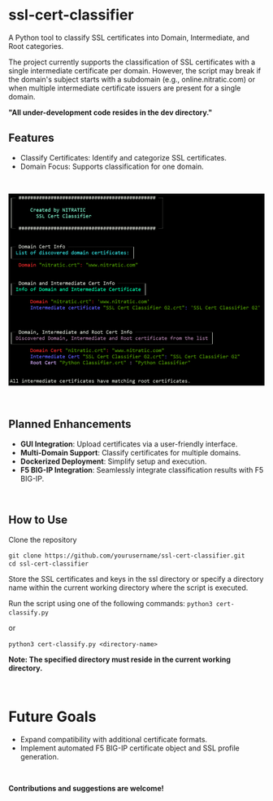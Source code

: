 # ssl-cert-classifier
A Python tool to classify SSL certificates into Domain, Intermediate, and Root categories.


The project currently supports the classification of SSL certificates with a single intermediate certificate per domain. However, the script may break if the domain's subject starts with a subdomain (e.g., online.nitratic.com) or when multiple intermediate certificate issuers are present for a single domain.
<br>

**"All under-development code resides in the dev directory."**
<br>


## Features
- Classify Certificates: Identify and categorize SSL certificates.
- Domain Focus: Supports classification for one domain.
<br>

![Project Sample](sample.png)

<br>

## Planned Enhancements
- **GUI Integration**: Upload certificates via a user-friendly interface.
- **Multi-Domain Support**: Classify certificates for multiple domains.
- **Dockerized Deployment**: Simplify setup and execution.
- **F5 BIG-IP Integration**: Seamlessly integrate classification results with F5 BIG-IP.

<br>

## How to Use
Clone the repository
```
git clone https://github.com/yourusername/ssl-cert-classifier.git
cd ssl-cert-classifier
```

Store the SSL certificates and keys in the ssl directory or specify a directory name within the current working directory where the script is executed.

Run the script using one of the following commands:
`python3 cert-classify.py`

or

`python3 cert-classify.py <directory-name>`

**Note: The specified directory must reside in the current working directory.**

<br>


# Future Goals
- Expand compatibility with additional certificate formats.
- Implement automated F5 BIG-IP certificate object and SSL profile generation.

<br>

**Contributions and suggestions are welcome!**

